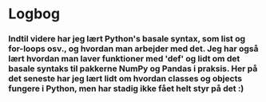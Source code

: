 # Logbog
### Indtil videre har jeg lært Python's basale syntax, som list og for-loops osv., og hvordan man arbejder med det. Jeg har også lært hvordan man laver funktioner med 'def' og lidt om det basale syntaks til pakkerne NumPy og Pandas i praksis. Her på det seneste har jeg lært lidt om hvordan classes og objects fungere i Python, men har stadig ikke fået helt styr på det :)
